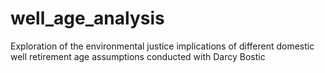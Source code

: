 # well_age_analysis
Exploration of the environmental justice implications of different domestic well retirement age assumptions conducted with Darcy Bostic
